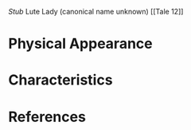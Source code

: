 *Stub*
Lute Lady (canonical name unknown)
[[Tale 12]]

# Physical Appearance


# Characteristics


# References